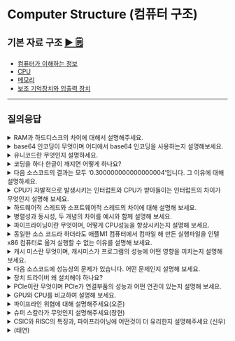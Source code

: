 # Computer Structure (컴퓨터 구조)

## 기본 자료 구조 [▶︎ 🗒](basic.md)

- [컴퓨터가 이해하는 정보](./basic.md#컴퓨터가-이해하는-정보)
- [CPU](./basic.md#CPU)
- [메모리](./basic.md#메모리)
- [보조 기억장치와 입출력 장치](./basic.md#보조기억장치와-입출력장치)

---

## 질의응답

<details>
<summary>RAM과 하드디스크의 차이에 대해서 설명해주세요.</summary>
<p>
- RAM이 CPU가 실행할 프로그램을 저장하는 부품이라면 하드디스크는 전원이 꺼져도 보관할 프로그램을 저장하는 부품
- 휘발성 저장장치인 RAM은 전원이 꺼지면 저장된 내용을 잃지만, 하드디스크는 비휘발성 저장장치이기 때문에 전원이 꺼져도 내용이 남아있다는 차이가 있습니다.
</p>
</details>

<details>
<summary>base64 인코딩이 무엇이며 어디에서 base64 인코딩을 사용하는지 설명해보세요.</summary>
<p>

- 문자 뿐만 아니라 아스키 코드로 표현할 수 없는 이미지 등의 이진 데이터까지 아스키 형태의 문자로 표현하기 위해 사용하는 인코딩 방식
- 주로 이메일에서 첨부파일을 전송하거나 웹에서 이미지 및 파일 데이터를 텍스트 형식으로 포함할 때 사용

창현:

- Base64 인코딩은 바이너리 데이터를 텍스트로 변환하는 인코딩 방식입니다. 변환된 데이터는 일반 텍스트 형식으로 유지되며, 이로 인해 바이너리 데이터를 안전하게 전송하거나 저장할 수 있습니다.
- 이메일에서 첨부파일을 보낼 때 사용합니다. 이메일 프로토콜(SMTP)에서는 바이너리 데이터를 직접 전송할 수 없기 때문에 첨부파일을 Base64로 인코딩하여 전송합니다.
- JWT는 Base64 인코딩을 사용하여 서버와 클라이언트 간에 데이터를 안전하게 주고받을 수 있도록 설계되었습니다.

- Base64를 사용하지 않는 경우:

일반 파일 업로드 (웹사이트): 대부분의 웹사이트에서 파일을 업로드할 때는 Base64 인코딩이 필요하지 않습니다. 브라우저에서 파일을 서버로 업로드할 때는 파일을 그대로 바이너리 형식으로 서버에 전송합니다. 이 과정에서는 **enctype="multipart/form-data"**를 사용하여 바이너리 데이터를 전송하며, Base64로 인코딩할 필요가 없습니다.

</p>
</details>

<details>
<summary>유니코드란 무엇인지 설명하세요.</summary>
<p>

- 여러 국가의 언어나 이모티콘 등을 표현할 수 있는 통일된 문자 집합
- 유니코드마다 부여되어있는 고유한 수 , 코드 포인트를 어떻게 코드로 표현하는지에 따라 다양한 인코딩 방법을 구분 할 수 있습니다.

창현:

- \*유니코드(Unicode)**는 전 세계의 모든 문자를 통일된 방식으로 표현하기 위해 개발된 **문자 인코딩 표준\*\*입니다. 각 언어의 문자, 기호, 이모지 등을 고유한 코드로 정의하여 컴퓨터에서 일관되게 처리할 수 있도록 설계되었습니다.
</p>
</details>

<details>
<summary>코딩을 하다 한글이 깨지면 어떻게 하나요?</summary>

<p>

- 한글이 깨지는 경우는 컴퓨터가 이해할 수 있는 문자의 모음, 문자집합을 인식하지 못했거나, 문자집합을 코드로 표현하는 인코딩 방법을 인식하지 못한 경우입니다
- 따라서 다른 문자 집합을 지원하는 다양한 인코딩 방법을 시도해봐야 합니다

신우 :
- 해당 코딩 환경에서 인식할 수 있는 인코딩 방법, 한글은 대표적으로 EUC-KR과 유니코드등을 확인해 봐야 합니다.
</p>
</details>

<details>
<summary>다음 소스코드의 결과는 모두 ‘0.300000000000000004’입니다. 그 이유에 대해 설명하세요.</summary>
<p>

![문제이미지](img/floating_point.png)

- **부동소수점 수의 이진 표현**:
  컴퓨터는 실수를 이진수(2진법)로 표현합니다. 하지만 `0.1`이나 `0.2` 같은 소수는 이진수로 정확하게 표현할 수 없습니다. 이러한 숫자들은 이진수로 무한하게 반복되므로, 컴퓨터는 이러한 값을 근사치로 저장하게 됩니다.
- **정밀도 한계**:
  컴퓨터가 사용하는 부동소수점 표현(일반적으로 IEEE 754 표준)은 고정된 비트 수를 사용해 소수를 표현합니다. 이로 인해, `0.1 + 0.2`의 결과도 정확히 `0.3`이 아니라 근사치가 됩니다. 이 근사값을 10진수로 변환하면 `0.30000000000000004`로 나타나게 됩니다. 이는 매우 작은 오차이지만, 부동소수점 연산에서는 이러한 오차가 발생할 수밖에 없습니다.
- **언어 간 일관성**:
Python, Java, JavaScript 같은 언어들은 모두 IEEE 754 표준을 따르기 때문에 동일한 결과가 출력됩니다. 각 언어의 내부적인 소수점 처리 방식이 같기 때문에, 같은 수식을 계산할 때 동일한 오차가 발생합니다.

신우 :
- 실수를 다른 진수로 표현할 때, 정확하게 나누어 떨어지지 않아 무한이 반복되는 수들이 있습니다. 컴퓨터의 경우 데이터를 이진수로 저장하는데, '0.1'이나 '0.2'등은 2진수로 무한이 반복되기 때문에 저장할 수 있는 최대 자릿수에서 근사치를 저장합니다. 이 때문에 '0.1'이 컴퓨터에서는 '0.1'에 가까운 근사값이 나오게 되며 컴퓨터에서는 '0.1 + 0.2 = 0.3' 이 아닌 '0.1 + 0.2 = 0.3000000000000004' 가 나오게 됩니다.
</p>
</details>

<details>
<summary>CPU가 자발적으로 발생시키는 인터럽트와 CPU가 받아들이는 인터럽트의 차이가 무엇인지 설명해 보세요.</summary>
<p>
- **CPU가 자발적으로 발생시키는 인터럽트**는 소프트웨어 인터럽트로 주로 에러와 같은 예외의 상황에서 발생합니다.

**CPU가 받아들이는 인터럽트**는 주로 입출력 장치와 같은 하드웨어 인터럽트에서 일어납니다.
</p>
</details>

<details>
<summary>하드웨어적 스레드와 소프트웨어적 스레드의 차이에 대해 설명해 보세요.</summary>
<p>
- 하드웨어 스레드는 `하나의 코어가 동시에 처리하는 명령어의 단위`를 말합니다. 

소프트웨어 스레드는 `하나의 프로그램에서 독립적으로 실행되는 단위`를 의미합니다.

하드웨어 스레드는 `병렬성`을, 소프트웨어 스레드는 `동시성`을 중심으로 작동합니다.
</p>
</details>

<details>
<summary>병렬성과 동시성, 두 개념의 차이를 예시와 함께 설명해 보세요.</summary>
<p>
- 병렬성은 작업을 실제로 같은 시간에 동시에 처리하는 성질을 의미하고 동시성은 작업을 동시에 처리하게끔 보이게하는 성질을 의미합니다. 멀티코어 CPU의 여러 코어가 같은 시각에 명령어를 동시에 처리하는 것이 병렬성의 예시이고, 1코어 1스레드 CPU가 여러 작업을 빠르게 번갈아가며 처리하는 것이 동시성의 예시입니다.
</p>
</details>

<details>
<summary>파이프라이닝이란 무엇이며, 어떻게 CPU성능을 향상시키는지 설명해 보세요.</summary>
<p>
- 명령어 병렬 처리기법은 여러 명령어를 동시에 처리해 CPU의 성능을 높이는 기법입니다.  파이프라이닝은 하나의 명령어를 처리하는 과정을 비슷한 시간 간격으로 쪼갠 뒤, 쪼개진 각각의 단계에서 동시에 실행 가능한 단계를 겹쳐서 실행해 CPU의 처리 성능을 높입니다.
</p>
</details>

<details>
<summary>동일한 소스 코드라 하더라도 애플M1 컴퓨터에서 컴파일 해 만든 실행파일을 인텔x86 컴퓨터로 옮겨 실행할 수 없는 이유를 설명해 보세요.</summary>
<p>
- 동일한 소스코드라도 각기 다른 명령어로 변환될 수 있기 때문입니다. 실행파일은 각각의 컴퓨터가 이해할 수 있는 명령어의 모음이기 때문에 CPU마다 이해하는 명령어의 집합이 다릅니다. 따라서 실행할 수 있는 실행파일도 달라집니다.
</p>
</details>

<details>
<summary>캐시 미스란 무엇이며, 캐시미스가 프로그램의 성능에 어떤 영향을 끼치는지 설명해 보세요.</summary>
<p>
- 캐시미스란 캐시에 있을 것이라고 기대했던 데이터가 캐시에 존재하지 않는 상황을 의미합니다. 캐시 미스가 발생하면 CPU가 메모리와 같이 실제로 데이터가 위치한 먼 곳까지 접근해야 합니다. 따라서 프로그램의 성능에 악영향을 끼치게 됩니다. 
</p>
</details>

<details>
<summary>다음 소스코드에 성능상의 문제가 있습니다. 어떤 문제인지 설명해 보세요.</summary>

```JAVA
public class Main {
	public static void main(String[] args){
		int[][] matix = new int[20000][20000];
		
		for (int i = 0; i < 20000; i++) {
			for (int j = 0; j < 20000; j++){
				matrix[j][i] = 1;
			}
		}
	}
}
```
<p>
- 배열 탐색에서 성능 문제가 발생하는 이유는 **캐시 효율성**과 관련이 있습니다. 컴퓨터 시스템에서 **캐시**는 데이터를 메모리에서 읽어오는 속도를 높이기 위해 사용되며, 이때 ****공간적 지역성** (Spatial Locality)**이 중요한 역할을 합니다.

- **공간적 지역성**이란 **메모리의 인접한 데이터들이 자주 함께 접근될 가능성**이 높다는 원칙을 말합니다. 즉, 배열의 원소들을 순차적으로 탐색하면 CPU 캐시가 한 번에 여러 개의 인접한 배열 원소를 가져오고, 이후 탐색할 때 이미 캐시된 데이터를 사용할 수 있어 성능이 향상됩니다.
- 그러나, 배열을 **비순차적으로 탐색**하면, 캐시에 미리 로드된 인접 데이터들을 활용하지 못하고, **캐시 미스(cache miss)**가 자주 발생하게 됩니다. 그 결과 메모리에서 데이터를 다시 가져와야 하는 횟수가 늘어나고, 성능이 저하됩니다.

배열을 탐색할 때는 **순차적으로 접근**하는 것이 성능을 극대화할 수 있는 방법입니다. 배열을 순차적으로 접근하면 공간적 지역성을 활용하여 CPU 캐시의 효율성을 극대화할 수 있습니다.
</p>
</details>

<details>
<summary>장치 드라이버 왜 설치해야 하나요?</summary>
<p>
- CPU가 장치컨트롤러를 작동시키기 위한 정보를 알아야 하기 때문입니다. CPU는 장치 드라이버가 설치되어 있지 않으면 해당 입출력 장치를 어떻게 작동시켜야할지, 즉 장치 컨트롤러와 어떻게 정보를 주고받아야하는지 알 수가 없습니다.
</p>
</details>

<details>
<summary>PCIe이란 무엇이며 PCIe가 연결부품의 성능과 어떤 연관이 있는지 설명해 보세요.</summary>
<p>
- PCle란 대표적인 입출력 버스의 일종으로 버전에 따라 지원되는 최대속도(대역폭)이가 다르므로 연결되는 부품의 성능에 영향을 끼칠 수 있습니다. 예를들어 PCle 3.0의 최대지원 속도는 PCle 6.0의 최대 지원 속도에 비해 느리기 때문에 같은 부품이라 하더라도 PCle 3.0에 연결할 경우 입출력 버스의 최대 지원 속도가 더 느릴수 있습니다.
</p>
</details>

<details>
<summary>GPU와 CPU를 비교하여 설명해 보세요.</summary>
<p>
- GPU는 주로 산술 연산과 같이 단순 연산을 병렬적으로 수행하기 위한 장치이고, CPU는 범용적인 연산을 수행하기 위한 장치입니다. GPU는 코어가 수백개에서 수천개까지 되기 때문에 병렬처리에 용이합니다. 하지만 CPU처럼 코어마다 복잡한 연산을 지원하지는 않습니다.
</p>
</details>

<details>
<summary>파이프라인 위협에 대해 설명해주세요(오준)</summary>
<p>
- 여기에 설명을 적어주세요
</p>
</details>

<details>
<summary>슈퍼 스칼라가 무엇인지 설명해주세요(창현)</summary>
<p>
- 슈퍼스칼라는 CPU 내부에 여러 개의 명령어 파이프라인을 포함하는 구조를 말합니다. 전통적인 단일 파이프라인 구조와 달리, 슈퍼스칼라 구조에서는 여러 명령어를 동시에 병렬로 실행할 수 있어 명령어 처리 효율성과 CPU 성능을 크게 향상시킵니다. 이를 통해 CPU는 클럭 사이클당 여러 개의 명령어를 처리하여, 처리량(Throughput)을 높이고 보다 빠른 성능을 발휘할 수 있습니다.
</p>
</details>

<details>
<summary>CSIC와 RISC의 특징과, 파이프라이닝에 어떤것이 더 유리한지 설명해주세요 (신우)</summary>
<p>
- 여기에 설명을 적어주세요
</p>
</details>

<details>
<summary>(태연)</summary>
<p>
- 여기에 설명을 적어주세요
</p>
</details>